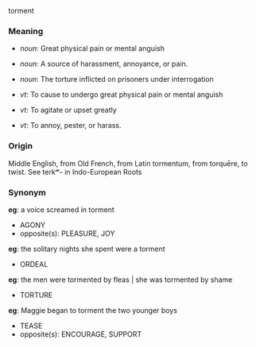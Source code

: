 torment
### Meaning
+ _noun_: Great physical pain or mental anguish
+ _noun_: A source of harassment, annoyance, or pain.
+ _noun_: The torture inflicted on prisoners under interrogation

+ _vt_: To cause to undergo great physical pain or mental anguish
+ _vt_: To agitate or upset greatly
+ _vt_: To annoy, pester, or harass.

### Origin

Middle English, from Old French, from Latin tormentum, from torquēre, to twist. See terkʷ- in Indo-European Roots

### Synonym

__eg__: a voice screamed in torment

+ AGONY
+ opposite(s): PLEASURE, JOY

__eg__: the solitary nights she spent were a torment

+ ORDEAL

__eg__: the men were tormented by fleas | she was tormented by shame

+ TORTURE

__eg__: Maggie began to torment the two younger boys

+ TEASE
+ opposite(s): ENCOURAGE, SUPPORT


